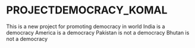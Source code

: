 # PROJECTDEMOCRACY_KOMAL
This is a new project for promoting democracy in world
India is a democracy
America is a democracy
Pakistan is not a democracy
Bhutan is not a democracy